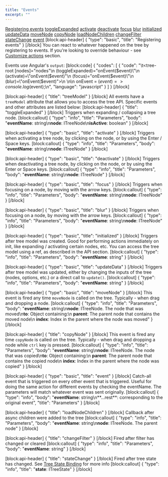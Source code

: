 ```yaml
---
title: "Events"
excerpt: ""
---
```

[Registering events](#registering-events)
[toggleExpanded](#toggleexpanded)
[activate](#activate)
[deactivate](#deactivate)
[focus](#focus)
[blur](#blur)
[initialized](#initialized)
[updateData](#updatedata)
[moveNode](#movenode)
[copyNode](#copynode)
[loadNodeChildren](#loadNodeChildren)
[changeFilter](#changeFilter)
[stateChange](#stateChange)
[event](#event)
[block:api-header]
{
  "type": "basic",
  "title": "Registering events"
}
[/block]
You can react to whatever happened on the tree by registering to events.
If you're looking to override behaviour - see [Customize actions](doc:action-mapping) section.

Events use Angular's `output`:
[block:code]
{
  "codes": [
    {
      "code": "\t<tree-root [nodes]=\"nodes\"\n    (toggleExpanded)=\"onEvent($event)\"\n    (activate)=\"onEvent($event)\"\n    (focus)=\"onEvent($event)\"\n    (blur)=\"onEvent($event)\">\n  </tree-root>\n\n  onEvent = ($event) => console.log($event);\n",
      "language": "javascript"
    }
  ]
}
[/block]

[block:api-header]
{
  "title": "treeModel"
}
[/block]
All events have a `treeModel` attribute that allows you to access the tree API.
Specific events and other attributes are listed below:
[block:api-header]
{
  "title": "toggleExpanded"
}
[/block]
Triggers when expanding / collapsing a tree node.
[block:callout]
{
  "type": "info",
  "title": "Parameters",
  "body": "**eventName**: string\n**node**: ITreeNode\n**isActive**: boolean"
}
[/block]

[block:api-header]
{
  "type": "basic",
  "title": "activate"
}
[/block]
Triggers when activating a tree node, by clicking on the node, or by using the Enter / Space keys.
[block:callout]
{
  "type": "info",
  "title": "Parameters",
  "body": "**eventName**: string\n**node**: ITreeNode"
}
[/block]

[block:api-header]
{
  "type": "basic",
  "title": "deactivate"
}
[/block]
Triggers when deactivating a tree node, by clicking on the node, or by using the Enter or Space keys.
[block:callout]
{
  "type": "info",
  "title": "Parameters",
  "body": "**eventName**: string\n**node**: ITreeNode"
}
[/block]

[block:api-header]
{
  "type": "basic",
  "title": "focus"
}
[/block]
Triggers when focusing on a node, by moving with the arrow keys.
[block:callout]
{
  "type": "info",
  "title": "Parameters",
  "body": "**eventName**: string\n**node**: ITreeNode"
}
[/block]

[block:api-header]
{
  "type": "basic",
  "title": "blur"
}
[/block]
Triggers when focusing on a node, by moving with the arrow keys.
[block:callout]
{
  "type": "info",
  "title": "Parameters",
  "body": "**eventName**: string\n**node**: ITreeNode"
}
[/block]

[block:api-header]
{
  "type": "basic",
  "title": "initialized"
}
[/block]
Triggers after tree model was created.
Good for performing actions immediately on init, like expanding / activating certain nodes, etc.
You can access the tree model using a ref, as described in the API section.
[block:callout]
{
  "type": "info",
  "title": "Parameters",
  "body": "**eventName**: string"
}
[/block]

[block:api-header]
{
  "type": "basic",
  "title": "updateData"
}
[/block]
Triggers after tree model was updated, either by changing the inputs of the tree (nodes, options, etc.) or a direct call to `update()`.
[block:callout]
{
  "type": "info",
  "title": "Parameters",
  "body": "**eventName**: string"
}
[/block]

[block:api-header]
{
  "type": "basic",
  "title": "moveNode"
}
[/block]
This event is fired any time `moveNode` is called on the tree.
Typically - when drag and dropping a node.
[block:callout]
{
  "type": "info",
  "title": "Parameters",
  "body": "**eventName**: string\n**node**: ITreeNode. The node that was moved\n**to**: Object containing:\n  **parent**: The parent node that contains the moved node\n  **index**: Index in the parent where the node was moved"
}
[/block]

[block:api-header]
{
  "title": "copyNode"
}
[/block]
This event is fired any time `copyNode` is called on the tree.
Typically - when drag and dropping a node while `ctrl` key is pressed.
[block:callout]
{
  "type": "info",
  "title": "Parameters",
  "body": "**eventName**: string\n**node**: ITreeNode. The node that was copied\n**to**: Object containing:\n  **parent**: The parent node that contains the copied node\n  **index**: Index in the parent where the node was copied"
}
[/block]

[block:api-header]
{
  "type": "basic",
  "title": "event"
}
[/block]
Catch-all event that is triggered on every other event that is triggered.
Useful for doing the same action for different events by checking the eventName.
The parameters will match whatever event was sent originally.
[block:callout]
{
  "type": "info",
  "body": "**eventName**: string\n**...rest**: corresponding to the original event",
  "title": "Parameters"
}
[/block]

[block:api-header]
{
  "title": "loadNodeChildren"
}
[/block]
Callback after async children were added to the tree
[block:callout]
{
  "type": "info",
  "title": "Parameters",
  "body": "**eventName**: string\n**node**: ITreeNode. The parent node"
}
[/block]

[block:api-header]
{
  "title": "changeFilter"
}
[/block]
Fired after filter has changed or cleared
[block:callout]
{
  "type": "info",
  "title": "Parameters",
  "body": "**eventName**: string"
}
[/block]

[block:api-header]
{
  "title": "stateChange"
}
[/block]
Fired after tree state has changed. See [Tree State Binding](doc:save-restore) for more info
[block:callout]
{
  "type": "info",
  "title": "**state**: ITreeState"
}
[/block]